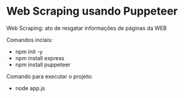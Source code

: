 # Web Scraping usando Puppeteer
Web Scraping: ato de resgatar informações de páginas da WEB

Comandos inciais:
- npm init -y 
- npm install express 
- npm install puppeteer

Comando para executar o projeto:
- node app.js
